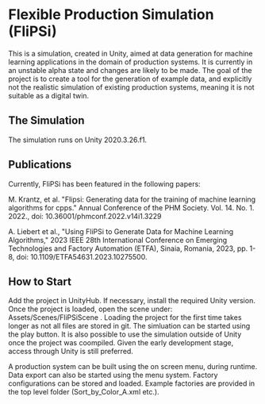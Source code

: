 # Flexible Production Simulation (FliPSi)

This is a simulation, created in Unity, aimed at data generation for machine learning applications in the domain of production systems. It is currently in an unstable alpha state and changes are likely to be made. The goal of the project is to create a tool for the generation of example data, and explicitly not the realistic simulation of existing production systems, meaning it is not suitable as a digital twin.  

## The Simulation
The simulation runs on Unity 2020.3.26.f1. 

## Publications

Currently, FliPSi has been featured in the following papers:

M. Krantz, et al. "Flipsi: Generating data for the training of machine learning algorithms for cpps." Annual Conference of the PHM Society. Vol. 14. No. 1. 2022., doi: 10.36001/phmconf.2022.v14i1.3229 

A. Liebert et al., "Using FliPSi to Generate Data for Machine Learning Algorithms," 2023 IEEE 28th International Conference on Emerging Technologies and Factory Automation (ETFA), Sinaia, Romania, 2023, pp. 1-8, doi: 10.1109/ETFA54631.2023.10275500.

## How to Start

Add the project in UnityHub. If necessary, install the required Unity version. Once the project is loaded, open the scene under: Assets/Scenes/FliPSiScene . Loading the project for the first time takes longer as not all files are stored in git. The simluation can be started using the play button. It is also possible to use the simulation outside of Unity once the project was coompiled. Given the early development stage, access through Unity is still preferred. 

A production system can be built using the on screen menu, during runtime. Data export can also be started using the menu system. Factory configurations can be stored and loaded. Example factories are provided in the top level folder (Sort_by_Color_A.xml etc.). 
